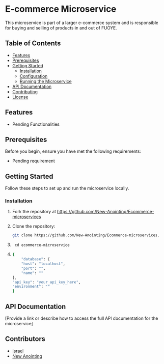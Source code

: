# E-commerce Microservice

This microservice is part of a larger e-commerce system and is responsible for buying and selling of products in and out of FUOYE.

## Table of Contents

- [Features](#features)
- [Prerequisites](#prerequisites)
- [Getting Started](#getting-started)
  - [Installation](#installation)
  - [Configuration](#configuration)
  - [Running the Microservice](#running-the-microservice)
- [API Documentation](#api-documentation)
- [Contributing](#contributing)
- [License](#license)

## Features

- Pending Functionalities

## Prerequisites

Before you begin, ensure you have met the following requirements:

- Pending requirement

## Getting Started

Follow these steps to set up and run the microservice locally.

### Installation

1. Fork the repository at https://github.com/New-Anointing/Ecommerce-microservices

2. Clone the repository:

   ```bash
   git clone https://github.com/New-Anointing/Ecommerce-microservices.git

3. ```
    cd ecommerce-microservice

4. 
    ```bash 
    {
        "database": {
        "host": "localhost",
        "port": "",
        "name": ""
    },
    "api_key": "your_api_key_here",
    "environment": ""
    }

## API Documentation
[Provide a link or describe how to access the full API documentation for the microservice]

## Contributors
-   [Israel](https://github.com/ezrahel)
-   [New Anointing](https://github.com/New-Anointing)

